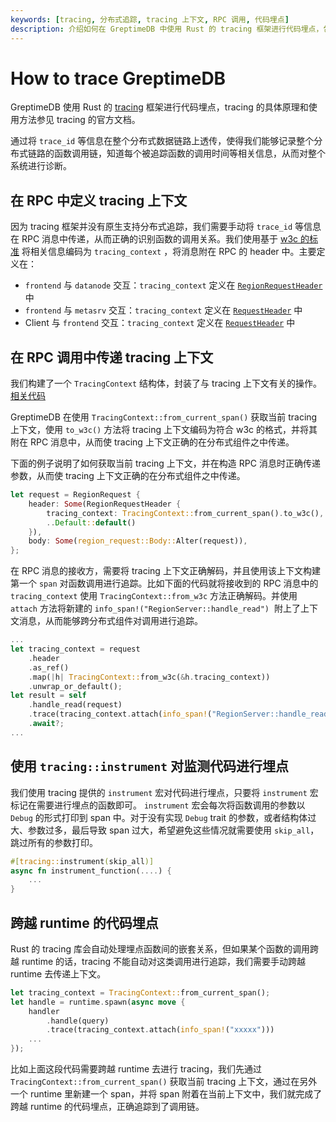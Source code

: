 ```yaml
---
keywords: [tracing, 分布式追踪, tracing 上下文, RPC 调用, 代码埋点]
description: 介绍如何在 GreptimeDB 中使用 Rust 的 tracing 框架进行代码埋点，包括在 RPC 中定义和传递 tracing 上下文的方法。
---
```


# How to trace GreptimeDB

GreptimeDB 使用 Rust 的 [tracing](https://docs.rs/tracing/latest/tracing/) 框架进行代码埋点，tracing 的具体原理和使用方法参见 tracing 的官方文档。

通过将 `trace_id` 等信息在整个分布式数据链路上透传，使得我们能够记录整个分布式链路的函数调用链，知道每个被追踪函数的调用时间等相关信息，从而对整个系统进行诊断。

## 在 RPC 中定义 tracing 上下文

因为 tracing 框架并没有原生支持分布式追踪，我们需要手动将 `trace_id` 等信息在 RPC 消息中传递，从而正确的识别函数的调用关系。我们使用基于 [w3c 的标准](https://www.w3.org/TR/trace-context/#traceparent-header-field-values) 将相关信息编码为 `tracing_context` ，将消息附在 RPC 的 header 中。主要定义在：

- `frontend` 与 `datanode` 交互：`tracing_context` 定义在 [`RegionRequestHeader`](https://github.com/GreptimeTeam/greptime-proto/blob/main/proto/greptime/v1/region/server.proto) 中
- `frontend` 与 `metasrv` 交互：`tracing_context`  定义在  [`RequestHeader`](https://github.com/GreptimeTeam/greptime-proto/blob/main/proto/greptime/v1/meta/common.proto) 中
- Client 与 `frontend` 交互：`tracing_context`  定义在  [`RequestHeader`](https://github.com/GreptimeTeam/greptime-proto/blob/main/proto/greptime/v1/common.proto) 中

## 在 RPC 调用中传递 tracing 上下文

我们构建了一个 `TracingContext` 结构体，封装了与 tracing 上下文有关的操作。[相关代码](https://github.com/GreptimeTeam/greptimedb/blob/main/src/common/telemetry/src/tracing_context.rs)

GreptimeDB 在使用 `TracingContext::from_current_span()` 获取当前 tracing 上下文，使用 `to_w3c()` 方法将 tracing 上下文编码为符合 w3c 的格式，并将其附在 RPC 消息中，从而使 tracing 上下文正确的在分布式组件之中传递。

下面的例子说明了如何获取当前 tracing 上下文，并在构造 RPC 消息时正确传递参数，从而使 tracing 上下文正确的在分布式组件之中传递。


```rust
let request = RegionRequest {
    header: Some(RegionRequestHeader {
        tracing_context: TracingContext::from_current_span().to_w3c(),
        ..Default::default()
    }),
    body: Some(region_request::Body::Alter(request)),
};
```

在 RPC 消息的接收方，需要将 tracing 上下文正确解码，并且使用该上下文构建第一个 `span` 对函数调用进行追踪。比如下面的代码就将接收到的 RPC 消息中的 `tracing_context` 使用 `TracingContext::from_w3c` 方法正确解码。并使用 `attach` 方法将新建的 `info_span!("RegionServer::handle_read")`  附上了上下文消息，从而能够跨分布式组件对调用进行追踪。 

```rust
...
let tracing_context = request
    .header
    .as_ref()
    .map(|h| TracingContext::from_w3c(&h.tracing_context))
    .unwrap_or_default();
let result = self
    .handle_read(request)
    .trace(tracing_context.attach(info_span!("RegionServer::handle_read")))
    .await?;
...
```

## 使用 `tracing::instrument` 对监测代码进行埋点

我们使用 tracing 提供的 `instrument` 宏对代码进行埋点，只要将 `instrument` 宏标记在需要进行埋点的函数即可。 `instrument` 宏会每次将函数调用的参数以 `Debug` 的形式打印到 span 中。对于没有实现 `Debug` trait 的参数，或者结构体过大、参数过多，最后导致 span 过大，希望避免这些情况就需要使用 `skip_all`，跳过所有的参数打印。

```rust
#[tracing::instrument(skip_all)]
async fn instrument_function(....) {
    ...
}
```

## 跨越 runtime 的代码埋点

Rust 的 tracing 库会自动处理埋点函数间的嵌套关系，但如果某个函数的调用跨越 runtime 的话，tracing 不能自动对这类调用进行追踪，我们需要手动跨越 runtime 去传递上下文。

```rust
let tracing_context = TracingContext::from_current_span();
let handle = runtime.spawn(async move {
    handler
        .handle(query)
        .trace(tracing_context.attach(info_span!("xxxxx")))
    ...
});
```

比如上面这段代码需要跨越 runtime 去进行 tracing，我们先通过 `TracingContext::from_current_span()` 获取当前 tracing 上下文，通过在另外一个 runtime 里新建一个 span，并将 span 附着在当前上下文中，我们就完成了跨越 runtime 的代码埋点，正确追踪到了调用链。
